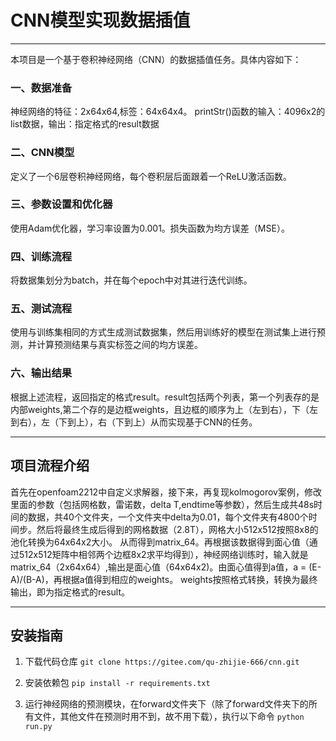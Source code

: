 # CNN模型实现数据插值

--------------------


本项目是一个基于卷积神经网络（CNN）的数据插值任务。具体内容如下：

### 一、数据准备

神经网络的特征：2x64x64,标签：64x64x4。
printStr()函数的输入：4096x2的list数据，输出：指定格式的result数据

### 二、CNN模型

定义了一个6层卷积神经网络，每个卷积层后面跟着一个ReLU激活函数。

### 三、参数设置和优化器

使用Adam优化器，学习率设置为0.001。损失函数为均方误差（MSE）。

### 四、训练流程

将数据集划分为batch，并在每个epoch中对其进行迭代训练。

### 五、测试流程

使用与训练集相同的方式生成测试数据集，然后用训练好的模型在测试集上进行预测，并计算预测结果与真实标签之间的均方误差。

### 六、输出结果

根据上述流程，返回指定的格式result。result包括两个列表，第一个列表存的是内部weights,第二个存的是边框weights，且边框的顺序为上（左到右），下（左到右），左（下到上），右（下到上）从而实现基于CNN的任务。

---

## 项目流程介绍
首先在openfoam2212中自定义求解器，接下来，再复现kolmogorov案例，修改里面的参数（包括网格数，雷诺数，delta T,endtime等参数），然后生成共48s时间的数据，共40个文件夹，一个文件夹中delta为0.01，每个文件夹有4800个时间步。然后将最终生成后得到的网格数据（2.8T），网格大小512x512按照8x8的池化转换为64x64x2大小。
从而得到matrix_64。再根据该数据得到面心值（通过512x512矩阵中相邻两个边框8x2求平均得到），神经网络训练时，输入就是matrix_64（2x64x64）,输出是面心值（64x64x2)。由面心值得到a值，a = (E-A)/(B-A)，再根据a值得到相应的weights。
weights按照格式转换，转换为最终输出，即为指定格式的result。


---

## 安装指南

1. 下载代码仓库
```git clone https://gitee.com/qu-zhijie-666/cnn.git```

2. 安装依赖包
```pip install -r requirements.txt```

3. 运行神经网络的预测模块，在forward文件夹下（除了forward文件夹下的所有文件，其他文件在预测时用不到，故不用下载），执行以下命令
```python run.py```